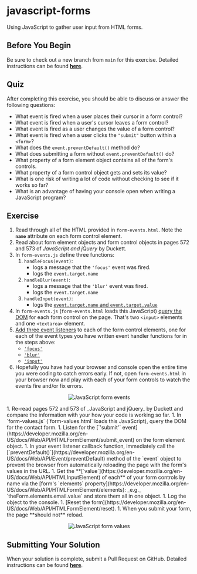# javascript-forms

Using JavaScript to gather user input from HTML forms.

## Before You Begin

Be sure to check out a new branch from `main` for this exercise. Detailed instructions can be found [**here**](../../guides/starting-an-exercise).

## Quiz

After completing this exercise, you should be able to discuss or answer the following questions:

- What event is fired when a user places their cursor in a form control?
- What event is fired when a user's cursor leaves a form control?
- What event is fired as a user changes the value of a form control?
- What event is fired when a user clicks the `"submit"` button within a `<form>`?
- What does the `event.preventDefault()` method do?
- What does submitting a form without `event.preventDefault()` do?
- What property of a form element object contains all of the form's controls.
- What property of a form control object gets and sets its value?
- What is one risk of writing a lot of code without checking to see if it works so far?
- What is an advantage of having your console open when writing a JavaScript program?

## Exercise

1. Read through all of the HTML provided in `form-events.html`. Note the **`name`** attribute on each form control element.
1. Read about form element objects and form control objects in pages 572 and 573 of _JavaScript and jQuery_ by Duckett.
1. In `form-events.js` define three functions:
   1. `handleFocus(event)`:
      - logs a message that the `'focus'` event was fired.
      - logs the `event.target.name`
   1. `handleBlur(event)`:
      - logs a message that the `'blur'` event was fired.
      - logs the `event.target.name`
   1. `handleInput(event)`:
      - logs the [`event.target.name` and `event.target.value`](https://developer.mozilla.org/en-US/docs/Web/API/HTMLInputElement)
1. In `form-events.js` (`form-events.html` loads this JavaScript) [query the DOM](https://developer.mozilla.org/en-US/docs/Web/API/Document/querySelector) for each form control on the page. That's two `<input>` elements and one `<textarea>` element.
1. [Add three event listeners](https://developer.mozilla.org/en-US/docs/Web/API/EventTarget/addEventListener) to each of the form control elements, one for each of the event types you have written event handler functions for in the steps above:
   - [`'focus'`](https://developer.mozilla.org/en-US/docs/Web/API/Element/focus_event)
   - [`'blur'`](https://developer.mozilla.org/en-US/docs/Web/API/Element/blur_event)
   - [`'input'`](https://developer.mozilla.org/en-US/docs/Web/API/HTMLElement/input_event)
1. Hopefully you have had your browser and console open the entire time you were coding to catch errors early. If not, open `form-events.html` in your browser now and play with each of your form controls to watch the events fire and/or fix errors.
<p align="middle">
  <img src="assets/javascript-form-events.gif" alt="JavaScript form events">
</p>
1. Re-read pages 572 and 573 of _JavaScript and jQuery_ by Duckett and compare the information with your how your code is working so far.
1. In `form-values.js` (`form-values.html` loads this JavaScript), query the DOM for the contact form.
1. Listen for the [`'submit'` event](https://developer.mozilla.org/en-US/docs/Web/API/HTMLFormElement/submit_event) on the form element object.
1. In your event listener callback function, immediately call the [`preventDefault()`](https://developer.mozilla.org/en-US/docs/Web/API/Event/preventDefault) method of the `event` object to prevent the browser from automatically reloading the page with the form's values in the URL.
1. Get the **[`value`](https://developer.mozilla.org/en-US/docs/Web/API/HTMLInputElement) of each** of your form controls by name via the [form's `elements` property](https://developer.mozilla.org/en-US/docs/Web/API/HTMLFormElement/elements): _e.g._ `theForm.elements.email.value` and store them all in one object.
1. Log the object to the console.
1. [Reset the form](https://developer.mozilla.org/en-US/docs/Web/API/HTMLFormElement/reset).
1. When you submit your form, the page **should not** reload.
<p align="middle">
  <img src="assets/javascript-form-values.gif" alt="JavaScript form values">
</p>

## Submitting Your Solution

When your solution is complete, submit a Pull Request on GitHub. Detailed instructions can be found [**here**](../../guides/submitting-your-solution).
